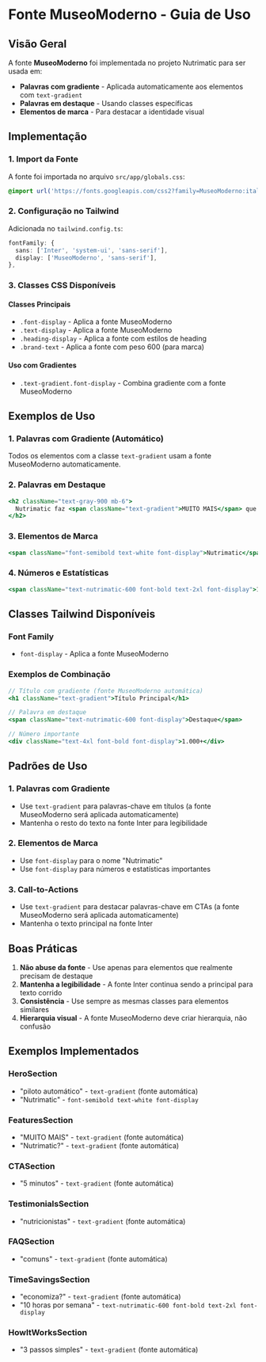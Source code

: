# Fonte MuseoModerno - Guia de Uso

## Visão Geral

A fonte **MuseoModerno** foi implementada no projeto Nutrimatic para ser usada em:
- **Palavras com gradiente** - Aplicada automaticamente aos elementos com `text-gradient`
- **Palavras em destaque** - Usando classes específicas
- **Elementos de marca** - Para destacar a identidade visual

## Implementação

### 1. Import da Fonte
A fonte foi importada no arquivo `src/app/globals.css`:
```css
@import url('https://fonts.googleapis.com/css2?family=MuseoModerno:ital,wght@0,100..900;1,100..900&display=swap');
```

### 2. Configuração no Tailwind
Adicionada no `tailwind.config.ts`:
```typescript
fontFamily: {
  sans: ['Inter', 'system-ui', 'sans-serif'],
  display: ['MuseoModerno', 'sans-serif'],
},
```

### 3. Classes CSS Disponíveis

#### Classes Principais
- `.font-display` - Aplica a fonte MuseoModerno
- `.text-display` - Aplica a fonte MuseoModerno
- `.heading-display` - Aplica a fonte com estilos de heading
- `.brand-text` - Aplica a fonte com peso 600 (para marca)

#### Uso com Gradientes
- `.text-gradient.font-display` - Combina gradiente com a fonte MuseoModerno

## Exemplos de Uso

### 1. Palavras com Gradiente (Automático)
Todos os elementos com a classe `text-gradient` usam a fonte MuseoModerno automaticamente.

### 2. Palavras em Destaque
```jsx
<h2 className="text-gray-900 mb-6">
  Nutrimatic faz <span className="text-gradient">MUITO MAIS</span> que IA para prescrições
</h2>
```

### 3. Elementos de Marca
```jsx
<span className="font-semibold text-white font-display">Nutrimatic</span>
```

### 4. Números e Estatísticas
```jsx
<span className="text-nutrimatic-600 font-bold text-2xl font-display">10 horas por semana</span>
```

## Classes Tailwind Disponíveis

### Font Family
- `font-display` - Aplica a fonte MuseoModerno

### Exemplos de Combinação
```jsx
// Título com gradiente (fonte MuseoModerno automática)
<h1 className="text-gradient">Título Principal</h1>

// Palavra em destaque
<span className="text-nutrimatic-600 font-display">Destaque</span>

// Número importante
<div className="text-4xl font-bold font-display">1.000+</div>
```

## Padrões de Uso

### 1. Palavras com Gradiente
- Use `text-gradient` para palavras-chave em títulos (a fonte MuseoModerno será aplicada automaticamente)
- Mantenha o resto do texto na fonte Inter para legibilidade

### 2. Elementos de Marca
- Use `font-display` para o nome "Nutrimatic"
- Use `font-display` para números e estatísticas importantes

### 3. Call-to-Actions
- Use `text-gradient` para destacar palavras-chave em CTAs (a fonte MuseoModerno será aplicada automaticamente)
- Mantenha o texto principal na fonte Inter

## Boas Práticas

1. **Não abuse da fonte** - Use apenas para elementos que realmente precisam de destaque
2. **Mantenha a legibilidade** - A fonte Inter continua sendo a principal para texto corrido
3. **Consistência** - Use sempre as mesmas classes para elementos similares
4. **Hierarquia visual** - A fonte MuseoModerno deve criar hierarquia, não confusão

## Exemplos Implementados

### HeroSection
- "piloto automático" - `text-gradient` (fonte automática)
- "Nutrimatic" - `font-semibold text-white font-display`

### FeaturesSection
- "MUITO MAIS" - `text-gradient` (fonte automática)
- "Nutrimatic?" - `text-gradient` (fonte automática)

### CTASection
- "5 minutos" - `text-gradient` (fonte automática)

### TestimonialsSection
- "nutricionistas" - `text-gradient` (fonte automática)

### FAQSection
- "comuns" - `text-gradient` (fonte automática)

### TimeSavingsSection
- "economiza?" - `text-gradient` (fonte automática)
- "10 horas por semana" - `text-nutrimatic-600 font-bold text-2xl font-display`

### HowItWorksSection
- "3 passos simples" - `text-gradient` (fonte automática) 